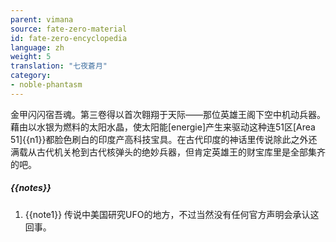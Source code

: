 ```yaml
---
parent: vimana
source: fate-zero-material
id: fate-zero-encyclopedia
language: zh
weight: 5
translation: "七夜蒼月"
category:
- noble-phantasm
---
```


金甲闪闪宿吾魂。第三卷得以首次翱翔于天际——那位英雄王阁下空中机动兵器。藉由以水银为燃料的太阳水晶，使太阳能[energie]产生来驱动这种连51区[Area 51]{{n1}}都脸色刷白的印度产高科技宝具。在古代印度的神话里传说除此之外还满载从古代机关枪到古代核弹头的绝妙兵器，但肯定英雄王的财宝库里是全部集齐的吧。

##### {{notes}}

1. {{note1}} 传说中美国研究UFO的地方，不过当然没有任何官方声明会承认这回事。
